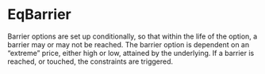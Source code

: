 # EqBarrier
Barrier options are set up conditionally, so that within the life of the option, a barrier may or may not be reached. The barrier option is dependent on an “extreme” price, either high or low, attained by the underlying. If a barrier is reached, or touched, the constraints are triggered.
